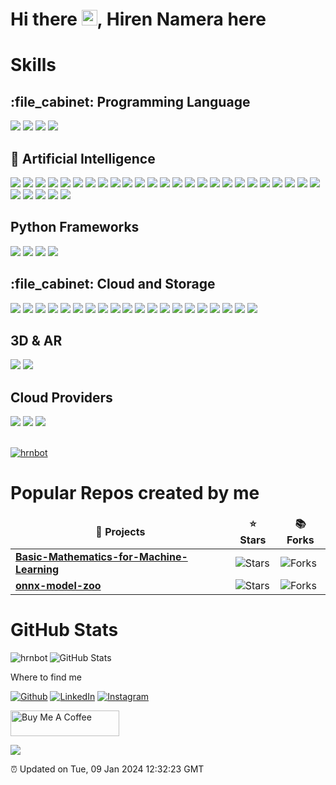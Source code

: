 <h1>Hi there <img src="https://media.giphy.com/media/hvRJCLFzcasrR4ia7z/giphy.gif" height="25px" width="25px">,  Hiren Namera here</h1>
</h1>
<div>
<h1><b>Skills</b></h1>
<h2>:file_cabinet: Programming Language</h2>
<img src="https://img.shields.io/badge/Python-3776AB?style=for-the-badge&logo=python&logoColor=white" /> 
<img src="https://img.shields.io/badge/C-3776AB?style=for-the-badge&logo=c&logoColor=white" /> 
<img src="https://img.shields.io/badge/CPP-3776AB?style=for-the-badge&logo=cpp&logoColor=white" /> 
<img src="https://img.shields.io/badge/C-Sharp-3776AB?style=for-the-badge&logo=c-sharp&logoColor=white" /> 
</div>

<h2>🤖 Artificial Intelligence </h2>
<div>
<img src="https://img.shields.io/badge/TensorFlow-3776AB?style=for-the-badge&logo=tensorflow&logoColor=white" />
<img src="https://img.shields.io/badge/TensorFlow-Lite-3776AB?style=for-the-badge&logo=tensorflow&logoColor=white" /> 	
<img src="https://img.shields.io/badge/TensorFlow-Js-3776AB?style=for-the-badge&logo=tensorflow&logoColor=white" /> 	
<img src="https://img.shields.io/badge/Tensor-RT-3776AB?style=for-the-badge&logo=tensorflow&logoColor=white" /> 	
<img src="https://img.shields.io/badge/PyTorch-3776AB?style=for-the-badge&logo=pytorch&logoColor=white" /> 
<img src="https://img.shields.io/badge/Scikit-Learn-3776AB?style=for-the-badge&logo=scikit-learn&logoColor=white" /> 
<img src="https://img.shields.io/badge/Opencv-3776AB?style=for-the-badge&logo=opencv&logoColor=white" /> 
<img src="https://img.shields.io/badge/NLTK-3776AB?style=for-the-badge&logo=nltk&logoColor=white" /> 
<img src="https://img.shields.io/badge/Keras-3776AB?style=for-the-badge&logo=keras&logoColor=white" /> 
<img src="https://img.shields.io/badge/Numpy-3776AB?style=for-the-badge&logo=numpy&logoColor=white" /> 
<img src="https://img.shields.io/badge/Pandas-3776AB?style=for-the-badge&logo=pandas&logoColor=white" /> 
<img src="https://img.shields.io/badge/Scipy-3776AB?style=for-the-badge&logo=scipy&logoColor=white" /> 
<img src="https://img.shields.io/badge/Dlib-3776AB?style=for-the-badge&logo=dlib&logoColor=white" /> 
<img src="https://img.shields.io/badge/Torch Vision-3776AB?style=for-the-badge&logo=torchvision&logoColor=white" />
<img src="https://img.shields.io/badge/Hugging-Face-3776AB?style=for-the-badge&logo=huggingface&logoColor=white" /> 
<img src="https://img.shields.io/badge/gensim-3776AB?style=for-the-badge&logo=gensim&logoColor=white" /> 
<img src="https://img.shields.io/badge/spacy-3776AB?style=for-the-badge&logo=spacy&logoColor=white" /> 
<img src="https://img.shields.io/badge/transformers-3776AB?style=for-the-badge&logo=transformers&logoColor=white" /> 
<img src="https://img.shields.io/badge/NLTK-3776AB?style=for-the-badge&logo=nltk&logoColor=white" /> 
<img src="https://img.shields.io/badge/ParlAI-3776AB?style=for-the-badge&logo=parlai&logoColor=white" /> 
<img src="https://img.shields.io/badge/MatplotLib-3776AB?style=for-the-badge&logo=matplotlib&logoColor=white" /> 
	<img src="https://img.shields.io/badge/DarkNet-3776AB?style=for-the-badge&logo=darknet&logoColor=white" /> 
	<img src="https://img.shields.io/badge/Theano-3776AB?style=for-the-badge&logo=theano&logoColor=white" /> 
	<img src="https://img.shields.io/badge/Deep-Stream-3776AB?style=for-the-badge&logo=deepstream&logoColor=white" />
	<img src="https://img.shields.io/badge/Tesseract-3776AB?style=for-the-badge&logo=tesseract&logoColor=white" /> 
	<img src="https://img.shields.io/badge/CNTK-3776AB?style=for-the-badge&logo=cntk&logoColor=white" /> 
	<img src="https://img.shields.io/badge/Selenium-3776AB?style=for-the-badge&logo=selenium&logoColor=white" /> 
	<img src="https://img.shields.io/badge/Allen-NLP-3776AB?style=for-the-badge&logo=allen-nlp&logoColor=white" /> 
	<img src="https://img.shields.io/badge/Text-Blob-3776AB?style=for-the-badge&logo=text-blob&logoColor=white" /> 
	<img src="https://img.shields.io/badge/Stanford-NLP-3776AB?style=for-the-badge&logo=stanford-nlp&logoColor=white" /> 
</div>	
<div>
<h2>Python Frameworks</h2>
<img src="https://img.shields.io/badge/Django-3776AB?style=for-the-badge&logo=django&logoColor=white" /> 
<img src="https://img.shields.io/badge/Flask-3776AB?style=for-the-badge&logo=flask&logoColor=white" /> 
<img src="https://img.shields.io/badge/FastAPI-3776AB?style=for-the-badge&logo=fast-api&logoColor=white" /> 
	<img src="https://img.shields.io/badge/Streamlit-3776AB?style=for-the-badge&logo=streamlit&logoColor=white" /> 
</div>
<div>
<h2>:file_cabinet: Cloud and Storage</h2>
<img src="https://img.shields.io/badge/MongoDB-3776AB?style=for-the-badge&logo=mongodb&logoColor=white" /> 
<img src="https://img.shields.io/badge/Postgres-3776AB?style=for-the-badge&logo=postgres&logoColor=white" /> 
<img src="https://img.shields.io/badge/SQLite-3776AB?style=for-the-badge&logo=sqlite&logoColor=white" /> 
<img src="https://img.shields.io/badge/Redis-3776AB?style=for-the-badge&logo=redis&logoColor=white" />
<img src="https://img.shields.io/badge/Github-3776AB?style=for-the-badge&logo=github&logoColor=white" /> 
	<img src="https://img.shields.io/badge/GitLab-3776AB?style=for-the-badge&logo=gitlab&logoColor=white" /> 
	<img src="https://img.shields.io/badge/Bitbucket-3776AB?style=for-the-badge&logo=bitcucket&logoColor=white" /> 
	<img src="https://img.shields.io/badge/SVN-3776AB?style=for-the-badge&logo=svn&logoColor=white" /> 
<img src="https://img.shields.io/badge/Cassandra-3776AB?style=for-the-badge&logo=cassandra&logoColor=white" /> 
<img src="https://img.shields.io/badge/RabbitMQ-3776AB?style=for-the-badge&logo=rabbitmq&logoColor=white" /> 
<img src="https://img.shields.io/badge/Kafka-3776AB?style=for-the-badge&logo=kafka&logoColor=white" /> 
<img src="https://img.shields.io/badge/Nginx-3776AB?style=for-the-badge&logo=nginx&logoColor=white" /> 
<img src="https://img.shields.io/badge/Apache-3776AB?style=for-the-badge&logo=apache&logoColor=white" /> 
<img src="https://img.shields.io/badge/Docker-3776AB?style=for-the-badge&logo=docker&logoColor=white" /> 
<img src="https://img.shields.io/badge/Kubernetes-3776AB?style=for-the-badge&logo=kubernetes&logoColor=white" /> 
<img src="https://img.shields.io/badge/Infra-3776AB?style=for-the-badge&logo=infra&logoColor=white" /> 
<img src="https://img.shields.io/badge/Github-Actions-3776AB?style=for-the-badge&logo=github-actions&logoColor=white" /> 
<img src="https://img.shields.io/badge/Azure-CI-3776AB?style=for-the-badge&logo=azure-ci&logoColor=white" /> 
<img src="https://img.shields.io/badge/Jenkins-3776AB?style=for-the-badge&logo=rabbitmq&logoColor=white" /> 
<img src="https://img.shields.io/badge/Travis-3776AB?style=for-the-badge&logo=travis&logoColor=white" /> 
</div>
<div>
	<h2>3D & AR </h2>
	<img src="https://img.shields.io/badge/Unity-3776AB?style=for-the-badge&logo=unity&logoColor=white" /> 
	<img src="https://img.shields.io/badge/3-js-3776AB?style=for-the-badge&logo=3js&logoColor=white" /> 
</div>
<div>
	<h2> Cloud Providers </h2>
	<img src="https://img.shields.io/badge/Azure-3776AB?style=for-the-badge&logo=azure&logoColor=white" /> 
	<img src="https://img.shields.io/badge/AWS-3776AB?style=for-the-badge&logo=aws&logoColor=white" /> 
	<img src="https://img.shields.io/badge/Google-Cloud-3776AB?style=for-the-badge&logo=gcp&logoColor=white" /> 
</div>
</br>
<p align="left"> <a href="https://github.com/ryo-ma/github-profile-trophy"><img src="https://github-profile-trophy.vercel.app/?username=hrnbot" alt="hrnbot" /></a> </p>
<h1>Popular Repos created by me</h1>
<table>
  <thead align="center">
    <tr >
      <td><b>🎁 Projects</b></td>
      <td><b>⭐ Stars</b></td>
      <td><b>📚 Forks</b></td>
    </tr>
  </thead>
  <tbody>
    <tr>
	    <td><a href="https://github.com/hrnbot/Basic-Mathematics-for-Machine-Learning"><b>Basic-Mathematics-for-Machine-Learning</b></a></td>
      <td><img alt="Stars" src="https://img.shields.io/github/stars/hrnbot/Basic-Mathematics-for-Machine-Learning?style=flat-square&labelColor=343b41"/></td>
      <td><img alt="Forks" src="https://img.shields.io/github/forks/hrnbot/Basic-Mathematics-for-Machine-Learning?style=flat-square&labelColor=343b41"/></td>
         </tr>
	  <tr>
	    <td><a href="https://github.com/weboccult-ai/onnx-model-zoo"><b>onnx-model-zoo</b></a></td>
      <td><img alt="Stars" src="https://img.shields.io/github/stars/weboccult-ai/onnx-model-zoo?style=flat-square&labelColor=343b41"/></td>
      <td><img alt="Forks" src="https://img.shields.io/github/forks/weboccult-ai/onnx-model-zoo?style=flat-square&labelColor=343b41"/></td>
         </tr>
	  </tr>
  </tbody>
</table>

<h1>GitHub Stats</h1>
<p><img align="left" src="https://github-readme-stats.vercel.app/api/top-langs?username=hrnbot&show_icons=true&locale=en&layout=compact" alt="hrnbot" /></p>
<p><img src="https://github-readme-stats.vercel.app/api?username=hrnbot&amp;show_icons=true" alt="GitHub Stats"></p>

<h11>Where to find me</h1>
<p><a href="https://github.com/hrnbot" target="_blank"><img alt="Github" src="https://img.shields.io/badge/GitHub-%2312100E.svg?&style=for-the-badge&logo=Github&logoColor=white" /></a> <a href="https://www.linkedin.com/in/hiren-namera-83520ab4" target="_blank"><img alt="LinkedIn" src="https://img.shields.io/badge/linkedin-%230077B5.svg?&style=for-the-badge&logo=linkedin&logoColor=white" /></a> <a href="https://www.instagram.com/the_artificial_intel_developer/" target="_blank"><img alt="Instagram" src="https://img.shields.io/badge/instagram-%23E4405F.svg?&style=for-the-badge&logo=instagram&logoColor=white" /></a>
</p>
<a href="https://www.buymeacoffee.com/hrnbot" target="_blank"><img src="https://cdn.buymeacoffee.com/buttons/default-orange.png" alt="Buy Me A Coffee" height="41" width="174"></a>
<p><a href="https://github.com/hrnbot" target="_blank"><img src="https://github.com/hrnbot/hrnbot/workflows/Progress%20Bar%20CI/badge.svg"/></a></p>
<p>
<p>⏰ Updated on Tue, 09 Jan 2024 12:32:23 GMT</p>

